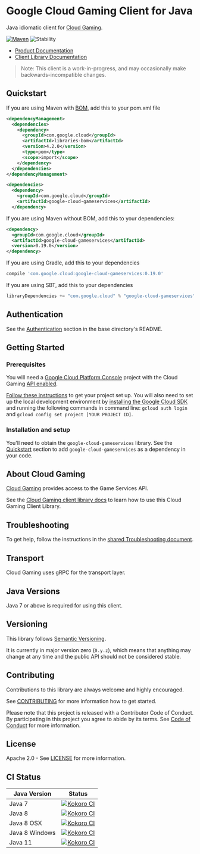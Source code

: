 # Google Cloud Gaming Client for Java

Java idiomatic client for [Cloud Gaming][product-docs].

[![Maven][maven-version-image]][maven-version-link]
![Stability][stability-image]

- [Product Documentation][product-docs]
- [Client Library Documentation][javadocs]

> Note: This client is a work-in-progress, and may occasionally
> make backwards-incompatible changes.

## Quickstart

If you are using Maven with [BOM][libraries-bom], add this to your pom.xml file
```xml
<dependencyManagement>
  <dependencies>
    <dependency>
      <groupId>com.google.cloud</groupId>
      <artifactId>libraries-bom</artifactId>
      <version>4.2.0</version>
      <type>pom</type>
      <scope>import</scope>
    </dependency>
  </dependencies>
</dependencyManagement>

<dependencies>
  <dependency>
    <groupId>com.google.cloud</groupId>
    <artifactId>google-cloud-gameservices</artifactId>
  </dependency>

```

[//]: # ({x-version-update-start:google-cloud-gameservices:released})

If you are using Maven without BOM, add this to your dependencies:

```xml
<dependency>
  <groupId>com.google.cloud</groupId>
  <artifactId>google-cloud-gameservices</artifactId>
  <version>0.19.0</version>
</dependency>

```

If you are using Gradle, add this to your dependencies
```Groovy
compile 'com.google.cloud:google-cloud-gameservices:0.19.0'
```
If you are using SBT, add this to your dependencies
```Scala
libraryDependencies += "com.google.cloud" % "google-cloud-gameservices" % "0.19.0"
```
[//]: # ({x-version-update-end})

## Authentication

See the [Authentication][authentication] section in the base directory's README.

## Getting Started

### Prerequisites

You will need a [Google Cloud Platform Console][developer-console] project with the Cloud Gaming [API enabled][enable-api].

[Follow these instructions][create-project] to get your project set up. You will also need to set up the local development environment by
[installing the Google Cloud SDK][cloud-sdk] and running the following commands in command line:
`gcloud auth login` and `gcloud config set project [YOUR PROJECT ID]`.

### Installation and setup

You'll need to obtain the `google-cloud-gameservices` library.  See the [Quickstart](#quickstart) section
to add `google-cloud-gameservices` as a dependency in your code.

## About Cloud Gaming


[Cloud Gaming][product-docs] provides access to the Game Services API.

See the [Cloud Gaming client library docs][javadocs] to learn how to
use this Cloud Gaming Client Library.






## Troubleshooting

To get help, follow the instructions in the [shared Troubleshooting document][troubleshooting].

## Transport

Cloud Gaming uses gRPC for the transport layer.

## Java Versions

Java 7 or above is required for using this client.

## Versioning

This library follows [Semantic Versioning](http://semver.org/).


It is currently in major version zero (``0.y.z``), which means that anything may change at any time
and the public API should not be considered stable.


## Contributing


Contributions to this library are always welcome and highly encouraged.

See [CONTRIBUTING][contributing] for more information how to get started.

Please note that this project is released with a Contributor Code of Conduct. By participating in
this project you agree to abide by its terms. See [Code of Conduct][code-of-conduct] for more
information.

## License

Apache 2.0 - See [LICENSE][license] for more information.

## CI Status

Java Version | Status
------------ | ------
Java 7 | [![Kokoro CI][kokoro-badge-image-1]][kokoro-badge-link-1]
Java 8 | [![Kokoro CI][kokoro-badge-image-2]][kokoro-badge-link-2]
Java 8 OSX | [![Kokoro CI][kokoro-badge-image-3]][kokoro-badge-link-3]
Java 8 Windows | [![Kokoro CI][kokoro-badge-image-4]][kokoro-badge-link-4]
Java 11 | [![Kokoro CI][kokoro-badge-image-5]][kokoro-badge-link-5]

[product-docs]: https://cloud.google.com/docs/games/products/
[javadocs]: https://googleapis.dev/java/google-cloud-gameservices/latest/
[kokoro-badge-image-1]: http://storage.googleapis.com/cloud-devrel-public/java/badges/java-gameservices/java7.svg
[kokoro-badge-link-1]: http://storage.googleapis.com/cloud-devrel-public/java/badges/java-gameservices/java7.html
[kokoro-badge-image-2]: http://storage.googleapis.com/cloud-devrel-public/java/badges/java-gameservices/java8.svg
[kokoro-badge-link-2]: http://storage.googleapis.com/cloud-devrel-public/java/badges/java-gameservices/java8.html
[kokoro-badge-image-3]: http://storage.googleapis.com/cloud-devrel-public/java/badges/java-gameservices/java8-osx.svg
[kokoro-badge-link-3]: http://storage.googleapis.com/cloud-devrel-public/java/badges/java-gameservices/java8-osx.html
[kokoro-badge-image-4]: http://storage.googleapis.com/cloud-devrel-public/java/badges/java-gameservices/java8-win.svg
[kokoro-badge-link-4]: http://storage.googleapis.com/cloud-devrel-public/java/badges/java-gameservices/java8-win.html
[kokoro-badge-image-5]: http://storage.googleapis.com/cloud-devrel-public/java/badges/java-gameservices/java11.svg
[kokoro-badge-link-5]: http://storage.googleapis.com/cloud-devrel-public/java/badges/java-gameservices/java11.html
[stability-image]: https://img.shields.io/badge/stability-alpha-orange
[maven-version-image]: https://img.shields.io/maven-central/v/com.google.cloud/google-cloud-gameservices.svg
[maven-version-link]: https://search.maven.org/search?q=g:com.google.cloud%20AND%20a:google-cloud-gameservices&core=gav
[authentication]: https://github.com/googleapis/google-cloud-java#authentication
[developer-console]: https://console.developers.google.com/
[create-project]: https://cloud.google.com/resource-manager/docs/creating-managing-projects
[cloud-sdk]: https://cloud.google.com/sdk/
[troubleshooting]: https://github.com/googleapis/google-cloud-common/blob/master/troubleshooting/readme.md#troubleshooting
[contributing]: https://github.com/googleapis/java-gameservices/blob/master/CONTRIBUTING.md
[code-of-conduct]: https://github.com/googleapis/java-gameservices/blob/master/CODE_OF_CONDUCT.md#contributor-code-of-conduct
[license]: https://github.com/googleapis/java-gameservices/blob/master/LICENSE

[enable-api]: https://console.cloud.google.com/flows/enableapi?apiid=gameservices.googleapis.com
[libraries-bom]: https://github.com/GoogleCloudPlatform/cloud-opensource-java/wiki/The-Google-Cloud-Platform-Libraries-BOM
[shell_img]: https://gstatic.com/cloudssh/images/open-btn.png
